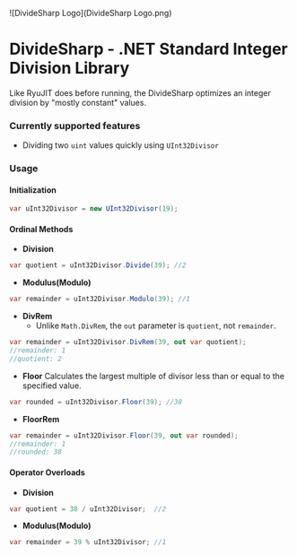 ![DivideSharp Logo](DivideSharp Logo.png)
# DivideSharp - .NET Standard Integer Division Library
Like RyuJIT does before running, the DivideSharp optimizes an integer division by "mostly constant" values.

### Currently supported features
- Dividing two `uint` values quickly using `UInt32Divisor`

### Usage
#### Initialization
```csharp
var uInt32Divisor = new UInt32Divisor(19);
```
#### Ordinal Methods
- **Division**
```csharp
var quotient = uInt32Divisor.Divide(39); //2
```
- **Modulus(Modulo)**
```csharp
var remainder = uInt32Divisor.Modulo(39); //1
```
- **DivRem**
  - Unlike `Math.DivRem`, the `out` parameter is `quotient`, not `remainder`.
```csharp
var remainder = uInt32Divisor.DivRem(39, out var quotient);
//remainder: 1
//quotient: 2
```
- **Floor** Calculates the largest multiple of divisor less than or equal to the specified value.
```csharp
var rounded = uInt32Divisor.Floor(39); //38
```
- **FloorRem**
```csharp
var remainder = uInt32Divisor.Floor(39, out var rounded);
//remainder: 1
//rounded: 38
```

#### Operator Overloads
- **Division**
```csharp
var quotient = 38 / uInt32Divisor;  //2
```
- **Modulus(Modulo)**
```csharp
var remainder = 39 % uInt32Divisor; //1
```

